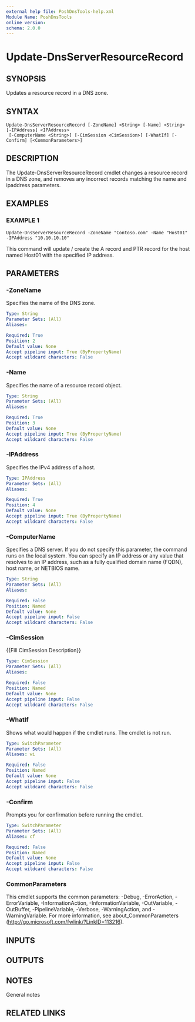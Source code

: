 ```yaml
---
external help file: PoshDnsTools-help.xml
Module Name: PoshDnsTools
online version:
schema: 2.0.0
---
```


# Update-DnsServerResourceRecord

## SYNOPSIS
Updates a resource record in a DNS zone.

## SYNTAX

```
Update-DnsServerResourceRecord [-ZoneName] <String> [-Name] <String> [-IPAddress] <IPAddress>
 [-ComputerName <String>] [-CimSession <CimSession>] [-WhatIf] [-Confirm] [<CommonParameters>]
```

## DESCRIPTION
The Update-DnsServerResourceRecord cmdlet changes a resource record in a DNS zone, and removes any incorrect records matching the name and ipaddress parameters.

## EXAMPLES

### EXAMPLE 1
```
Update-DnsServerResourceRecord -ZoneName "Contoso.com" -Name "Host01" -IPAddress "10.10.10.10"
```

This command will update / create the A record and PTR record for the host named Host01 with the specified IP address.

## PARAMETERS

### -ZoneName
Specifies the name of the DNS zone.

```yaml
Type: String
Parameter Sets: (All)
Aliases:

Required: True
Position: 2
Default value: None
Accept pipeline input: True (ByPropertyName)
Accept wildcard characters: False
```

### -Name
Specifies the name of a resource record object.

```yaml
Type: String
Parameter Sets: (All)
Aliases:

Required: True
Position: 3
Default value: None
Accept pipeline input: True (ByPropertyName)
Accept wildcard characters: False
```

### -IPAddress
Specifies the IPv4 address of a host.

```yaml
Type: IPAddress
Parameter Sets: (All)
Aliases:

Required: True
Position: 4
Default value: None
Accept pipeline input: True (ByPropertyName)
Accept wildcard characters: False
```

### -ComputerName
Specifies a DNS server.
If you do not specify this parameter, the command runs on the local system.
You can specify an IP address or any value that resolves to an IP address, such as a fully qualified domain name (FQDN), host name, or NETBIOS name.

```yaml
Type: String
Parameter Sets: (All)
Aliases:

Required: False
Position: Named
Default value: None
Accept pipeline input: False
Accept wildcard characters: False
```

### -CimSession
{{Fill CimSession Description}}

```yaml
Type: CimSession
Parameter Sets: (All)
Aliases:

Required: False
Position: Named
Default value: None
Accept pipeline input: False
Accept wildcard characters: False
```

### -WhatIf
Shows what would happen if the cmdlet runs.
The cmdlet is not run.

```yaml
Type: SwitchParameter
Parameter Sets: (All)
Aliases: wi

Required: False
Position: Named
Default value: None
Accept pipeline input: False
Accept wildcard characters: False
```

### -Confirm
Prompts you for confirmation before running the cmdlet.

```yaml
Type: SwitchParameter
Parameter Sets: (All)
Aliases: cf

Required: False
Position: Named
Default value: None
Accept pipeline input: False
Accept wildcard characters: False
```

### CommonParameters
This cmdlet supports the common parameters: -Debug, -ErrorAction, -ErrorVariable, -InformationAction, -InformationVariable, -OutVariable, -OutBuffer, -PipelineVariable, -Verbose, -WarningAction, and -WarningVariable. For more information, see about_CommonParameters (http://go.microsoft.com/fwlink/?LinkID=113216).

## INPUTS

## OUTPUTS

## NOTES
General notes

## RELATED LINKS
